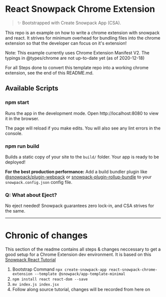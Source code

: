 # React Snowpack Chrome Extension

> ✨ Bootstrapped with Create Snowpack App (CSA).

This repo is an example on how to write a chrome extension with snowpack and react. 
It strives for minimum overhead for bundling files into the chrome extension
so that the developer can focus on it's extension!

Note: This example currently uses Chrome Extension Manifest V2. 
The typings in @types/chrome are not up-to-date yet (as of 2020-12-18)

For all Steps done to convert this template repo into a working chrome extension, 
see the end of this README.md.

## Available Scripts

### npm start

Runs the app in the development mode.
Open http://localhost:8080 to view it in the browser.

The page will reload if you make edits.
You will also see any lint errors in the console.

### npm run build

Builds a static copy of your site to the `build/` folder.
Your app is ready to be deployed!

**For the best production performance:** Add a build bundler plugin like [@snowpack/plugin-webpack](https://github.com/snowpackjs/snowpack/tree/main/plugins/plugin-webpack) or [snowpack-plugin-rollup-bundle](https://github.com/ParamagicDev/snowpack-plugin-rollup-bundle) to your `snowpack.config.json` config file.

### Q: What about Eject?

No eject needed! Snowpack guarantees zero lock-in, and CSA strives for the same.

-------------------------------
# Chronic of changes 

This section of the readme contains all steps & changes neccessary 
to get a good setup for a Chrome Extension dev environment.
It is based on this [Snowpack React Tutorial](https://www.snowpack.dev/tutorials/react)

1. Bootstrap Command 
   `npx create-snowpack-app react-snowpack-chrome-extension --template @snowpack/app-template-minimal`
2. `npm install react react-dom --save`
3. `mv index.js index.jsx`
4. Follow along source tutorial, changes will be recorded from here on
